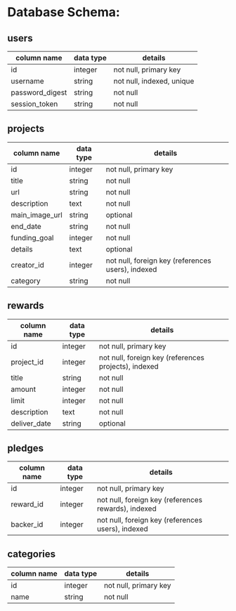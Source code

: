 # Database Schema:

## users
column name     | data type | details
----------------|-----------|-----------------------
id              | integer   | not null, primary key
username        | string    | not null, indexed, unique
password_digest | string    | not null
session_token   | string    | not null

## projects
column name        | data type | details
-------------------|-----------|-----------------------
id                 | integer   | not null, primary key
title              | string    | not null
url                | string    | not null
description        | text      | not null
main_image_url     | string    | optional
end_date           | string    | not null
funding_goal       | integer   | not null
details            | text      | optional
creator_id         | integer   | not null, foreign key (references users), indexed
category           | string    | not null

## rewards
column name  | data type | details
-------------|-----------|-----------------------
id           | integer   | not null, primary key
project_id   | integer   | not null, foreign key (references projects), indexed
title        | string    | not null
amount       | integer   | not null
limit        | integer   | not null
description  | text      | not null
deliver_date | string    | optional

## pledges
column name | data type | details
------------|-----------|-----------------------
id          | integer   | not null, primary key
reward_id   | integer   | not null, foreign key (references rewards), indexed
backer_id   | integer   | not null, foreign key (references users), indexed

## categories
column name | data type | details
------------|-----------|-----------------------
id          | integer   | not null, primary key
name        | string    | not null
